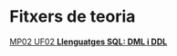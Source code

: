 # Fitxers de teoria

[MP02 UF02 **Llenguatges SQL: DML i DDL**](MP02_UF02/README.md)

[//]: # ( 1. <a href="https://drive.google.com/open?id=1y1G9Vwe2JqtWHJfOYYxGhw7l-a5s0pJE" target="_blank">Apunts_MP02_UF02_Ordres_de_MySQL.pdf</a>)
 
[//]: # "> Per obrir a una finestra nova, clica sobre l'enllaç amb el botó dret del ratolí i pitja **obrir a una nova finestra** "
   
[//]: # "1. [Apunts_MP02_UF03_Llenguatges_DCL_01_Gestio_Usuaris.pdf](MP02_UF03/documents/Apunts_MP02_UF03_Llenguatges_DCL_01_Gestio_Usuaris.pdf) "

[//]: # "   > Per obrir a una finestra nova, clica sobre l'enllaç amb el botó dret del ratolí i pitja **obrir a una nova finestra** "

[//]: # "1. [MP02_UF03_Act_01_UsuPri_MySQL.pdf](MP02_UF03/documents/MP02_UF03_Act_01_UsuPri_MySQL.pdf) "

[//]: # "   > Per obrir a una finestra nova, clica sobre l'enllaç amb el botó dret del ratolí i pitja **obrir a una nova finestra** "

[//]: # "# Recuperacions MP02 - UF02 Llenguatges SQL: DML i DDL"

[//]: # "1. [Recuperacions MP02 - UF02 Llenguatges SQL: DML i DDL](recuperacio/MP02UF02/README.md)"

[//]: # "   > Per obrir a una finestra nova, clica sobre l'enllaç amb el botó dret del ratolí i pitja **obrir a una nova finestra** "
